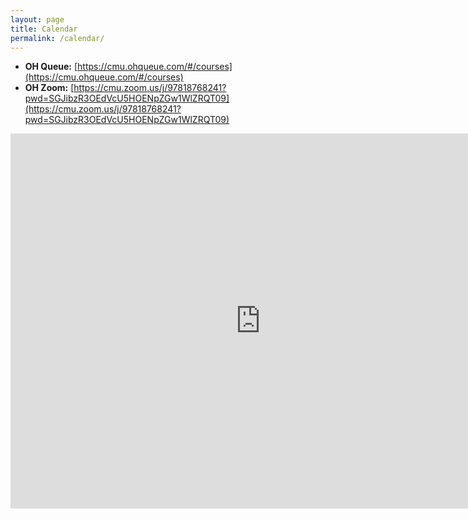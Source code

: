 ```yaml
---
layout: page
title: Calendar
permalink: /calendar/
---
```

- **OH Queue:** [https://cmu.ohqueue.com/#/courses](https://cmu.ohqueue.com/#/courses)
- **OH Zoom:** [https://cmu.zoom.us/j/97818768241?pwd=SGJibzR3OEdVcU5HOENpZGw1WlZRQT09](https://cmu.zoom.us/j/97818768241?pwd=SGJibzR3OEdVcU5HOENpZGw1WlZRQT09)
<iframe src="https://calendar.google.com/calendar/embed?src=c_hj9rdol08vtm3fiue3h48jnjoo%40group.calendar.google.com&ctz=America%2FNew_York&amp;mode=WEEK" style="border: 0" width="800" height="600" frameborder="0" scrolling="no"></iframe>